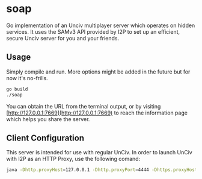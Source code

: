 # soap

Go implementation of an Unciv multiplayer server which operates on hidden services.
It uses the SAMv3 API provided by I2P to set up an efficient, secure Unciv server
for you and your friends.

Usage
-----

Simply compile and run. More options might be added in the future but for now it's
no-frills.

```sh
go build
./soap
```

You can obtain the URL from the terminal output, or by visiting [http://127.0.0.1:7669](http://127.0.0.1:7669)
to reach the information page which helps you share the server.

Client Configuration
--------------------

This server is intended for use with regular UnCiv. In order to launch UnCiv with
I2P as an HTTP Proxy, use the following comand:

```sh
java -Dhttp.proxyHost=127.0.0.1 -Dhttp.proxyPort=4444 -Dhttps.proxyHost=127.0.0.1 -Dhttps.proxyPort=4444 -jar Unciv.jar
```
